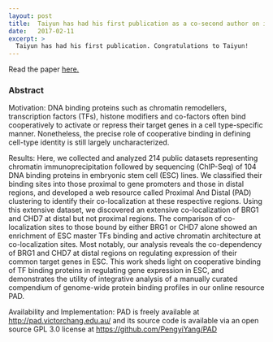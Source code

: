 ```yaml
---
layout: post
title:  Taiyun has had his first publication as a co-second author on integrative analysis of transcription factors in embryonic stem cells (ESCs). Congratulations to Taiyun!
date:   2017-02-11
excerpt: > 
  Taiyun has had his first publication. Congratulations to Taiyun!
---
```


Read the paper <a href="https://academic.oup.com/bioinformatics/article/2995820/Integrative-analysis-identifies-co-dependent-gene">here.</a> 

### Abstract

Motivation: DNA binding proteins such as chromatin remodellers, transcription factors (TFs), 
histone modifiers and co-factors often bind cooperatively to activate or repress their target genes in a cell 
type-specific manner. Nonetheless, the precise role of cooperative binding in defining cell-type identity 
is still largely uncharacterized.

Results: Here, we collected and analyzed 214 public datasets representing chromatin immunoprecipitation followed by 
sequencing (ChIP-Seq) of 104 DNA binding proteins in embryonic stem cell (ESC) lines. We classified their binding sites 
into those proximal to gene promoters and those in distal regions, and developed a web resource called Proximal And Distal 
(PAD) clustering to identify their co-localization at these respective regions. Using this extensive dataset, 
we discovered an extensive co-localization of BRG1 and CHD7 at distal but not proximal regions. 
The comparison of co-localization sites to those bound by either BRG1 or CHD7 alone showed an enrichment of ESC master 
TFs binding and active chromatin architecture at co-localization sites. Most notably, our analysis reveals the 
co-dependency of BRG1 and CHD7 at distal regions on regulating expression of their common target genes in ESC. 
This work sheds light on cooperative binding of TF binding proteins in regulating gene expression in ESC, and 
demonstrates the utility of integrative analysis of a manually curated compendium of genome-wide protein binding 
profiles in our online resource PAD.

Availability and Implementation: PAD is freely available at http://pad.victorchang.edu.au/ and 
its source code is available via an open source GPL 3.0 license at https://github.com/PengyiYang/PAD
